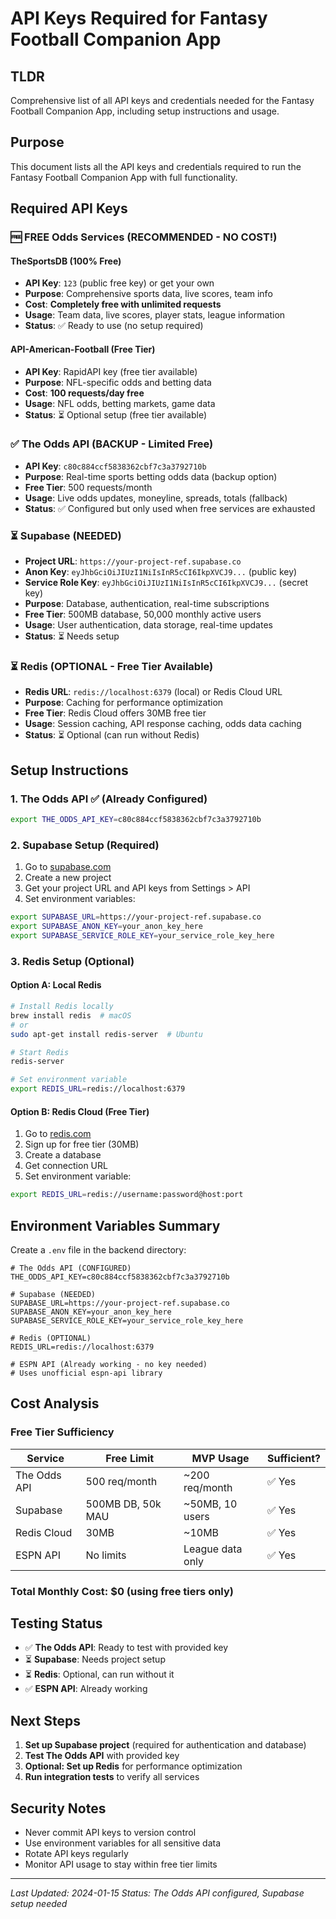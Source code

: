 # API Keys Required for Fantasy Football Companion App

## TLDR

Comprehensive list of all API keys and credentials needed for the Fantasy Football Companion App, including setup instructions and usage.

## Purpose

This document lists all the API keys and credentials required to run the Fantasy Football Companion App with full functionality.

## Required API Keys

### 🆓 **FREE Odds Services** (RECOMMENDED - NO COST!)

#### TheSportsDB (100% Free)
- **API Key**: `123` (public free key) or get your own
- **Purpose**: Comprehensive sports data, live scores, team info
- **Cost**: **Completely free with unlimited requests**
- **Usage**: Team data, live scores, player stats, league information
- **Status**: ✅ Ready to use (no setup required)

#### API-American-Football (Free Tier)
- **API Key**: RapidAPI key (free tier available)
- **Purpose**: NFL-specific odds and betting data
- **Cost**: **100 requests/day free**
- **Usage**: NFL odds, betting markets, game data
- **Status**: ⏳ Optional setup (free tier available)

### ✅ **The Odds API** (BACKUP - Limited Free)
- **API Key**: `c80c884ccf5838362cbf7c3a3792710b`
- **Purpose**: Real-time sports betting odds data (backup option)
- **Free Tier**: 500 requests/month
- **Usage**: Live odds updates, moneyline, spreads, totals (fallback)
- **Status**: ✅ Configured but only used when free services are exhausted

### ⏳ **Supabase** (NEEDED)
- **Project URL**: `https://your-project-ref.supabase.co`
- **Anon Key**: `eyJhbGciOiJIUzI1NiIsInR5cCI6IkpXVCJ9...` (public key)
- **Service Role Key**: `eyJhbGciOiJIUzI1NiIsInR5cCI6IkpXVCJ9...` (secret key)
- **Purpose**: Database, authentication, real-time subscriptions
- **Free Tier**: 500MB database, 50,000 monthly active users
- **Usage**: User authentication, data storage, real-time updates
- **Status**: ⏳ Needs setup

### ⏳ **Redis** (OPTIONAL - Free Tier Available)
- **Redis URL**: `redis://localhost:6379` (local) or Redis Cloud URL
- **Purpose**: Caching for performance optimization
- **Free Tier**: Redis Cloud offers 30MB free tier
- **Usage**: Session caching, API response caching, odds data caching
- **Status**: ⏳ Optional (can run without Redis)

## Setup Instructions

### 1. The Odds API ✅ (Already Configured)
```bash
export THE_ODDS_API_KEY=c80c884ccf5838362cbf7c3a3792710b
```

### 2. Supabase Setup (Required)
1. Go to [supabase.com](https://supabase.com)
2. Create a new project
3. Get your project URL and API keys from Settings > API
4. Set environment variables:
```bash
export SUPABASE_URL=https://your-project-ref.supabase.co
export SUPABASE_ANON_KEY=your_anon_key_here
export SUPABASE_SERVICE_ROLE_KEY=your_service_role_key_here
```

### 3. Redis Setup (Optional)
#### Option A: Local Redis
```bash
# Install Redis locally
brew install redis  # macOS
# or
sudo apt-get install redis-server  # Ubuntu

# Start Redis
redis-server

# Set environment variable
export REDIS_URL=redis://localhost:6379
```

#### Option B: Redis Cloud (Free Tier)
1. Go to [redis.com](https://redis.com)
2. Sign up for free tier (30MB)
3. Create a database
4. Get connection URL
5. Set environment variable:
```bash
export REDIS_URL=redis://username:password@host:port
```

## Environment Variables Summary

Create a `.env` file in the backend directory:

```env
# The Odds API (CONFIGURED)
THE_ODDS_API_KEY=c80c884ccf5838362cbf7c3a3792710b

# Supabase (NEEDED)
SUPABASE_URL=https://your-project-ref.supabase.co
SUPABASE_ANON_KEY=your_anon_key_here
SUPABASE_SERVICE_ROLE_KEY=your_service_role_key_here

# Redis (OPTIONAL)
REDIS_URL=redis://localhost:6379

# ESPN API (Already working - no key needed)
# Uses unofficial espn-api library
```

## Cost Analysis

### Free Tier Sufficiency
| Service | Free Limit | MVP Usage | Sufficient? |
|---------|------------|-----------|-------------|
| The Odds API | 500 req/month | ~200 req/month | ✅ Yes |
| Supabase | 500MB DB, 50k MAU | ~50MB, 10 users | ✅ Yes |
| Redis Cloud | 30MB | ~10MB | ✅ Yes |
| ESPN API | No limits | League data only | ✅ Yes |

### Total Monthly Cost: $0 (using free tiers only)

## Testing Status

- ✅ **The Odds API**: Ready to test with provided key
- ⏳ **Supabase**: Needs project setup
- ⏳ **Redis**: Optional, can run without it
- ✅ **ESPN API**: Already working

## Next Steps

1. **Set up Supabase project** (required for authentication and database)
2. **Test The Odds API** with provided key
3. **Optional: Set up Redis** for performance optimization
4. **Run integration tests** to verify all services

## Security Notes

- Never commit API keys to version control
- Use environment variables for all sensitive data
- Rotate API keys regularly
- Monitor API usage to stay within free tier limits

---

*Last Updated: 2024-01-15*
*Status: The Odds API configured, Supabase setup needed*
